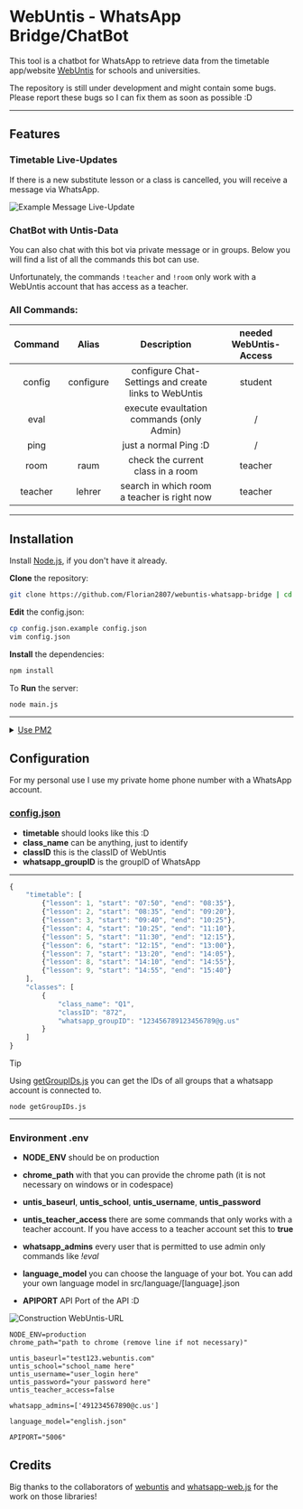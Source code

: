 # WebUntis - WhatsApp Bridge/ChatBot

This tool is a chatbot for WhatsApp to retrieve data from the timetable app/website [WebUntis](https://webuntis.com) for schools and universities.

The repository is still under development and might contain some bugs. Please report these bugs so I can fix them as soon as possible :D

--- 

## Features

### Timetable Live-Updates
If there is a new substitute lesson or a class is cancelled, you will receive a message via WhatsApp.

![Example Message Live-Update](https://i.2807.eu/CLSWn.png)


### ChatBot with Untis-Data
You can also chat with this bot via private message or in groups. Below you will find a list of all the commands this bot can use.

Unfortunately, the commands `!teacher` and `!room` only work with a WebUntis account that has access as a teacher.

### All Commands: 

| Command  | Alias | Description  | needed WebUntis-Access|
|:--------:|:-----:|:------------:|:---------------------:|
 | config | configure | configure Chat-Settings and create links to WebUntis | student
 | eval |  | execute evaultation commands (only Admin) | /
 | ping |  | just a normal Ping :D | /
 | room | raum | check the current class in a room | teacher
 | teacher | lehrer | search in which room a teacher is right now | teacher 

--- 

## Installation

Install [Node.js](https://nodejs.org/), if you don't have it already.

**Clone** the repository:
```bash
git clone https://github.com/Florian2807/webuntis-whatsapp-bridge | cd webuntis-whatsapp-bridge
```
**Edit** the config.json:
```bash
cp config.json.example config.json
vim config.json
```
**Install** the dependencies:
```bash
npm install
```
To **Run** the server:
```bash
node main.js
```

---
<details>
  <summary><u>Use PM2</u></summary>

  You also can use [PM2](https://www.npmjs.com/package/pm2) to run this application in the background:

  **Install** PM2 as a global dependency:
  ```bash
  npm install -g pm2
  ```

  **Run** the application:
  ```bash
  pm2 start main.js
  ```
  ---
</details>

## Configuration

For my personal use I use my private home phone number with a WhatsApp account.

### [config.json](./config.json.example)

- **timetable** should looks like this :D
- **class_name** can be anything, just to identify
- **classID** this is the classID of WebUntis
- **whatsapp_groupID** is the groupID of WhatsApp

---
```js
{
    "timetable": [
        {"lesson": 1, "start": "07:50", "end": "08:35"},
        {"lesson": 2, "start": "08:35", "end": "09:20"},
        {"lesson": 3, "start": "09:40", "end": "10:25"},
        {"lesson": 4, "start": "10:25", "end": "11:10"},
        {"lesson": 5, "start": "11:30", "end": "12:15"},
        {"lesson": 6, "start": "12:15", "end": "13:00"},
        {"lesson": 7, "start": "13:20", "end": "14:05"},
        {"lesson": 8, "start": "14:10", "end": "14:55"},
        {"lesson": 9, "start": "14:55", "end": "15:40"}
    ],
    "classes": [
        {
            "class_name": "Q1",
            "classID": "872",
            "whatsapp_groupID": "123456789123456789@g.us"
        }
    ]
}
```
> [!TIP]
> Using [getGroupIDs.js](./getGroupIDs.js) you can get the IDs of all groups that a whatsapp account is connected to.
>
> ```
> node getGroupIDs.js
> ```
___

### Environment .env
- **NODE_ENV** should be on production
- **chrome_path** with that you can provide the chrome path (it is not necessary on windows or in codespace)
  
- **untis_baseurl**, **untis_school**, **untis_username**, **untis_password**
- **untis_teacher_access** there are some commands that only works with a teacher account. If you have access to a teacher account set this to **true**
  
- **whatsapp_admins** every user that is permitted to use admin only commands like *!eval*
- **language_model** you can choose the language of your bot. You can add your own language model in src/language/[language].json
- **APIPORT** API Port of the API :D

![Construction WebUntis-URL](https://i.2807.eu/jqlb8.png)

```
NODE_ENV=production
chrome_path="path to chrome (remove line if not necessary)" 

untis_baseurl="test123.webuntis.com"
untis_school="school_name here"
untis_username="user_login here"
untis_password="your password here"
untis_teacher_access=false

whatsapp_admins=['491234567890@c.us']

language_model="english.json"

APIPORT="5006"
```

## Credits
Big thanks to the collaborators of [webuntis](https://github.com/SchoolUtils/WebUntis) and [whatsapp-web.js](https://github.com/pedroslopez/whatsapp-web.js) for the work on those libraries!

